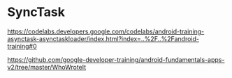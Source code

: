 # SyncTask

https://codelabs.developers.google.com/codelabs/android-training-asynctask-asynctaskloader/index.html?index=..%2F..%2Fandroid-training#0

https://github.com/google-developer-training/android-fundamentals-apps-v2/tree/master/WhoWroteIt
